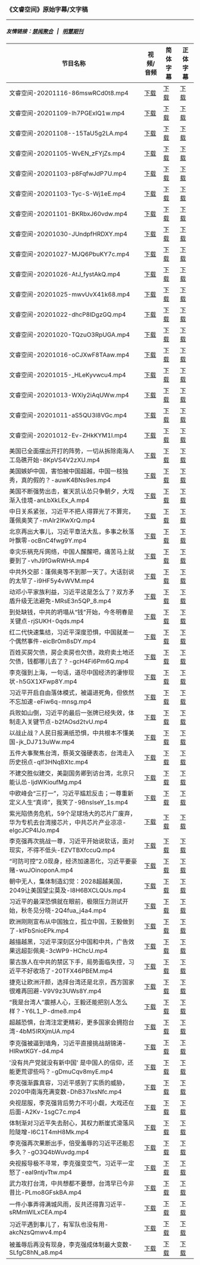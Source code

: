 ### 《文睿空间》原始字幕/文字稿
---
##### 友情链接：[禁闻聚合](https://github.com/gfw-breaker/banned-news) &nbsp;&nbsp;|&nbsp;&nbsp; [明慧期刊](https://github.com/gfw-breaker/mh-qikan) 
| 节目名称 | 视频/音频 | 简体字幕 | 正体字幕 |
|---|---|---|---|
| 文睿空间-20201116-86mswRCd0t8.mp4 | [下载](https://y2mate.com/zh-cn/search/86mswRCd0t8) | [下载](../channels/wenrui/_86mswRCd0t8.srt?raw=true) | [下载](../channels/wenrui/_86mswRCd0t8.tw.srt?raw=true) | 
| 文睿空间-20201109-lh7PGExIQ1w.mp4 | [下载](https://y2mate.com/zh-cn/search/lh7PGExIQ1w) | [下载](../channels/wenrui/_lh7PGExIQ1w.srt?raw=true) | [下载](../channels/wenrui/_lh7PGExIQ1w.tw.srt?raw=true) | 
| 文睿空间-20201108--15TaU5g2LA.mp4 | [下载](https://y2mate.com/zh-cn/search/-15TaU5g2LA) | [下载](../channels/wenrui/_-15TaU5g2LA.srt?raw=true) | [下载](../channels/wenrui/_-15TaU5g2LA.tw.srt?raw=true) | 
| 文睿空间-20201105-WvEN_zFYjZs.mp4 | [下载](https://y2mate.com/zh-cn/search/WvEN_zFYjZs) | [下载](../channels/wenrui/_WvEN_zFYjZs.srt?raw=true) | [下载](../channels/wenrui/_WvEN_zFYjZs.tw.srt?raw=true) | 
| 文睿空间-20201103-p8FqfwJdP7U.mp4 | [下载](https://y2mate.com/zh-cn/search/p8FqfwJdP7U) | [下载](../channels/wenrui/_p8FqfwJdP7U.srt?raw=true) | [下载](../channels/wenrui/_p8FqfwJdP7U.tw.srt?raw=true) | 
| 文睿空间-20201103-Tyc-S-Wj1eE.mp4 | [下载](https://y2mate.com/zh-cn/search/Tyc-S-Wj1eE) | [下载](../channels/wenrui/_Tyc-S-Wj1eE.srt?raw=true) | [下载](../channels/wenrui/_Tyc-S-Wj1eE.tw.srt?raw=true) | 
| 文睿空间-20201101-BKRbxJ60vdw.mp4 | [下载](https://y2mate.com/zh-cn/search/BKRbxJ60vdw) | [下载](../channels/wenrui/_BKRbxJ60vdw.srt?raw=true) | [下载](../channels/wenrui/_BKRbxJ60vdw.tw.srt?raw=true) | 
| 文睿空间-20201030-JUndpfHRDXY.mp4 | [下载](https://y2mate.com/zh-cn/search/JUndpfHRDXY) | [下载](../channels/wenrui/_JUndpfHRDXY.srt?raw=true) | [下载](../channels/wenrui/_JUndpfHRDXY.tw.srt?raw=true) | 
| 文睿空间-20201027-MJQ6PbuKY7c.mp4 | [下载](https://y2mate.com/zh-cn/search/MJQ6PbuKY7c) | [下载](../channels/wenrui/_MJQ6PbuKY7c.srt?raw=true) | [下载](../channels/wenrui/_MJQ6PbuKY7c.tw.srt?raw=true) | 
| 文睿空间-20201026-AtJ_fystAkQ.mp4 | [下载](https://y2mate.com/zh-cn/search/AtJ_fystAkQ) | [下载](../channels/wenrui/_AtJ_fystAkQ.srt?raw=true) | [下载](../channels/wenrui/_AtJ_fystAkQ.tw.srt?raw=true) | 
| 文睿空间-20201025-mwvUvX41k68.mp4 | [下载](https://y2mate.com/zh-cn/search/mwvUvX41k68) | [下载](../channels/wenrui/_mwvUvX41k68.srt?raw=true) | [下载](../channels/wenrui/_mwvUvX41k68.tw.srt?raw=true) | 
| 文睿空间-20201022-dhcP8lDgzGQ.mp4 | [下载](https://y2mate.com/zh-cn/search/dhcP8lDgzGQ) | [下载](../channels/wenrui/_dhcP8lDgzGQ.srt?raw=true) | [下载](../channels/wenrui/_dhcP8lDgzGQ.tw.srt?raw=true) | 
| 文睿空间-20201020-TQzuO3RpUGA.mp4 | [下载](https://y2mate.com/zh-cn/search/TQzuO3RpUGA) | [下载](../channels/wenrui/_TQzuO3RpUGA.srt?raw=true) | [下载](../channels/wenrui/_TQzuO3RpUGA.tw.srt?raw=true) | 
| 文睿空间-20201016-oCJXwF8TAaw.mp4 | [下载](https://y2mate.com/zh-cn/search/oCJXwF8TAaw) | [下载](../channels/wenrui/_oCJXwF8TAaw.srt?raw=true) | [下载](../channels/wenrui/_oCJXwF8TAaw.tw.srt?raw=true) | 
| 文睿空间-20201015-_HLeKyvwcu4.mp4 | [下载](https://y2mate.com/zh-cn/search/_HLeKyvwcu4) | [下载](../channels/wenrui/__HLeKyvwcu4.srt?raw=true) | [下载](../channels/wenrui/__HLeKyvwcu4.tw.srt?raw=true) | 
| 文睿空间-20201013-WXly2iAqUWw.mp4 | [下载](https://y2mate.com/zh-cn/search/WXly2iAqUWw) | [下载](../channels/wenrui/_WXly2iAqUWw.srt?raw=true) | [下载](../channels/wenrui/_WXly2iAqUWw.tw.srt?raw=true) | 
| 文睿空间-20201011-aS5QU3l8VGc.mp4 | [下载](https://y2mate.com/zh-cn/search/aS5QU3l8VGc) | [下载](../channels/wenrui/_aS5QU3l8VGc.srt?raw=true) | [下载](../channels/wenrui/_aS5QU3l8VGc.tw.srt?raw=true) | 
| 文睿空间-20201012-Ev-ZHkKYM1I.mp4 | [下载](https://y2mate.com/zh-cn/search/Ev-ZHkKYM1I) | [下载](../channels/wenrui/_Ev-ZHkKYM1I.srt?raw=true) | [下载](../channels/wenrui/_Ev-ZHkKYM1I.tw.srt?raw=true) | 
| 美国已全面摆出开打的阵势，一切从拆除南海人工岛礁开始-8KpVS4V2zXU.mp4 | [下载](https://y2mate.com/zh-cn/search/8KpVS4V2zXU) | [下载](../channels/wenrui/_8KpVS4V2zXU.srt?raw=true) | [下载](../channels/wenrui/_8KpVS4V2zXU.tw.srt?raw=true) | 
| 美国嫉妒中国，害怕被中国超越，中国一枝独秀，真的假的？-auwK4BNs9es.mp4 | [下载](https://y2mate.com/zh-cn/search/auwK4BNs9es) | [下载](../channels/wenrui/_auwK4BNs9es.srt?raw=true) | [下载](../channels/wenrui/_auwK4BNs9es.tw.srt?raw=true) | 
| 美国不断强势出击，崔天凯认怂只争朝夕，大戏渐入佳境-anLbXkLEx_A.mp4 | [下载](https://y2mate.com/zh-cn/search/anLbXkLEx_A) | [下载](../channels/wenrui/_anLbXkLEx_A.srt?raw=true) | [下载](../channels/wenrui/_anLbXkLEx_A.tw.srt?raw=true) | 
| 中日关系紧张，习近平不把人得罪光了不算完，蓬佩奥笑了-mAIr2lKwXrQ.mp4 | [下载](https://y2mate.com/zh-cn/search/mAIr2lKwXrQ) | [下载](../channels/wenrui/_mAIr2lKwXrQ.srt?raw=true) | [下载](../channels/wenrui/_mAIr2lKwXrQ.tw.srt?raw=true) | 
| 北京再出大事儿，习近平章法大乱，多事之秋落叶飘零-ocBnC4fwg9Y.mp4 | [下载](https://y2mate.com/zh-cn/search/ocBnC4fwg9Y) | [下载](../channels/wenrui/_ocBnC4fwg9Y.srt?raw=true) | [下载](../channels/wenrui/_ocBnC4fwg9Y.tw.srt?raw=true) | 
| 幸灾乐祸充斥网络，中国人醒醒吧，痛苦马上就要到了-vhJ9fGwRWHA.mp4 | [下载](https://y2mate.com/zh-cn/search/vhJ9fGwRWHA) | [下载](../channels/wenrui/_vhJ9fGwRWHA.srt?raw=true) | [下载](../channels/wenrui/_vhJ9fGwRWHA.tw.srt?raw=true) | 
| 中共外交部：蓬佩奥等不到那一天了。大话别说的太早了-i9HF5y4vWVM.mp4 | [下载](https://y2mate.com/zh-cn/search/i9HF5y4vWVM) | [下载](../channels/wenrui/_i9HF5y4vWVM.srt?raw=true) | [下载](../channels/wenrui/_i9HF5y4vWVM.tw.srt?raw=true) | 
| 动邓小平家族利益，习近平这是怎么了？双方矛盾升级无法避免-MRsE3n5QP_8.mp4 | [下载](https://y2mate.com/zh-cn/search/MRsE3n5QP_8) | [下载](../channels/wenrui/_MRsE3n5QP_8.srt?raw=true) | [下载](../channels/wenrui/_MRsE3n5QP_8.tw.srt?raw=true) | 
| 到处缺钱，中共的坍塌从“钱”开始，今冬明春是关键点-rjSUKH-0qds.mp4 | [下载](https://y2mate.com/zh-cn/search/rjSUKH-0qds) | [下载](../channels/wenrui/_rjSUKH-0qds.srt?raw=true) | [下载](../channels/wenrui/_rjSUKH-0qds.tw.srt?raw=true) | 
| 红二代快速集结，习近平深度恐惧，中国就差一个偶然事件-eicBr0m8sDY.mp4 | [下载](https://y2mate.com/zh-cn/search/eicBr0m8sDY) | [下载](../channels/wenrui/_eicBr0m8sDY.srt?raw=true) | [下载](../channels/wenrui/_eicBr0m8sDY.tw.srt?raw=true) | 
| 百姓买房欠债，房企卖房也欠债，政府卖土地还欠债，钱都哪儿去了？-gcH4Fi6Pm6Q.mp4 | [下载](https://y2mate.com/zh-cn/search/gcH4Fi6Pm6Q) | [下载](../channels/wenrui/_gcH4Fi6Pm6Q.srt?raw=true) | [下载](../channels/wenrui/_gcH4Fi6Pm6Q.tw.srt?raw=true) | 
| 李克强到上海，一句话，道尽中国经济的凄惨现状-h5GX1XFwp8Y.mp4 | [下载](https://y2mate.com/zh-cn/search/h5GX1XFwp8Y) | [下载](../channels/wenrui/_h5GX1XFwp8Y.srt?raw=true) | [下载](../channels/wenrui/_h5GX1XFwp8Y.tw.srt?raw=true) | 
| 习近平开启自由落体模式，被逼进死角，但依然不忘加速-eFiw6q-mnsg.mp4 | [下载](https://y2mate.com/zh-cn/search/eFiw6q-mnsg) | [下载](../channels/wenrui/_eFiw6q-mnsg.srt?raw=true) | [下载](../channels/wenrui/_eFiw6q-mnsg.tw.srt?raw=true) | 
| 兵败如山倒，习近平的最后一张牌已经失效，体制走入关键节点-b2fAOsd2tvU.mp4 | [下载](https://y2mate.com/zh-cn/search/b2fAOsd2tvU) | [下载](../channels/wenrui/_b2fAOsd2tvU.srt?raw=true) | [下载](../channels/wenrui/_b2fAOsd2tvU.tw.srt?raw=true) | 
| 以战止战？人民日报满纸恐惧，中共根本不懂美国-jk_DJ713uWw.mp4 | [下载](https://y2mate.com/zh-cn/search/jk_DJ713uWw) | [下载](../channels/wenrui/_jk_DJ713uWw.srt?raw=true) | [下载](../channels/wenrui/_jk_DJ713uWw.tw.srt?raw=true) | 
| 五件大事聚焦台湾，蔡英文强硬表态，台湾走入历史拐点-qlf3HNqBXtc.mp4 | [下载](https://y2mate.com/zh-cn/search/qlf3HNqBXtc) | [下载](../channels/wenrui/_qlf3HNqBXtc.srt?raw=true) | [下载](../channels/wenrui/_qlf3HNqBXtc.tw.srt?raw=true) | 
| 不建交胜似建交，美副国务卿到访台湾，北京只能认怂-IjdWKioufMg.mp4 | [下载](https://y2mate.com/zh-cn/search/IjdWKioufMg) | [下载](../channels/wenrui/_IjdWKioufMg.srt?raw=true) | [下载](../channels/wenrui/_IjdWKioufMg.tw.srt?raw=true) | 
| 中欧峰会“三打一”，习近平尴尬反击；一尊重新定义人生“真谛”，我笑了-9BnsIseY_1s.mp4 | [下载](https://y2mate.com/zh-cn/search/9BnsIseY_1s) | [下载](../channels/wenrui/_9BnsIseY_1s.srt?raw=true) | [下载](../channels/wenrui/_9BnsIseY_1s.tw.srt?raw=true) | 
| 紫光陷债务危机，59个足球场大的芯片厂废弃，华为专机去台湾接芯片，中共芯片产业凉凉-eIgcJCP4lJo.mp4 | [下载](https://y2mate.com/zh-cn/search/eIgcJCP4lJo) | [下载](../channels/wenrui/_eIgcJCP4lJo.srt?raw=true) | [下载](../channels/wenrui/_eIgcJCP4lJo.tw.srt?raw=true) | 
| 李克强再次挑战一尊，习近平开始说软话，面对现实，不得不低头-EZVTBXfccuQ.mp4 | [下载](https://y2mate.com/zh-cn/search/EZVTBXfccuQ) | [下载](../channels/wenrui/_EZVTBXfccuQ.srt?raw=true) | [下载](../channels/wenrui/_EZVTBXfccuQ.tw.srt?raw=true) | 
| “可防可控”2.0现身，经济加速恶化，习近平要豪赌-wuJOinoponA.mp4 | [下载](https://y2mate.com/zh-cn/search/wuJOinoponA) | [下载](../channels/wenrui/_wuJOinoponA.srt?raw=true) | [下载](../channels/wenrui/_wuJOinoponA.tw.srt?raw=true) | 
| 朝中无人，集体制造幻觉：2028超越美国，2049让美国望尘莫及-I8H6BXCLQUs.mp4 | [下载](https://y2mate.com/zh-cn/search/I8H6BXCLQUs) | [下载](../channels/wenrui/_I8H6BXCLQUs.srt?raw=true) | [下载](../channels/wenrui/_I8H6BXCLQUs.tw.srt?raw=true) | 
| 习近平的最深恐惧就在眼前，极限压力测试开始，秋冬见分晓-2Q4fua_j4a4.mp4 | [下载](https://y2mate.com/zh-cn/search/2Q4fua_j4a4) | [下载](../channels/wenrui/_2Q4fua_j4a4.srt?raw=true) | [下载](../channels/wenrui/_2Q4fua_j4a4.tw.srt?raw=true) | 
| 欧洲刚刚宣布从中国独立，孤立中国，王毅做到了-ktFbSnioEPk.mp4 | [下载](https://y2mate.com/zh-cn/search/ktFbSnioEPk) | [下载](../channels/wenrui/_ktFbSnioEPk.srt?raw=true) | [下载](../channels/wenrui/_ktFbSnioEPk.tw.srt?raw=true) | 
| 越描越黑，习近平深刻区分中国和中共，广告效果远超彭佩奥-3cWP9-HChcU.mp4 | [下载](https://y2mate.com/zh-cn/search/3cWP9-HChcU) | [下载](../channels/wenrui/_3cWP9-HChcU.srt?raw=true) | [下载](../channels/wenrui/_3cWP9-HChcU.tw.srt?raw=true) | 
| 蒙古族人在中共的禁区下手，局势面临失控，习近平不好收场了-20TFX46PBEM.mp4 | [下载](https://y2mate.com/zh-cn/search/20TFX46PBEM) | [下载](../channels/wenrui/_20TFX46PBEM.srt?raw=true) | [下载](../channels/wenrui/_20TFX46PBEM.tw.srt?raw=true) | 
| 捷克让欧洲汗颜，选择台湾还是北京，西方国家很难再回避-V9V9z3UWs8Y.mp4 | [下载](https://y2mate.com/zh-cn/search/V9V9z3UWs8Y) | [下载](../channels/wenrui/_V9V9z3UWs8Y.srt?raw=true) | [下载](../channels/wenrui/_V9V9z3UWs8Y.tw.srt?raw=true) | 
| “我是台湾人”震撼人心，王毅还能把别人怎么样？-Y6L1_P-dme8.mp4 | [下载](https://y2mate.com/zh-cn/search/Y6L1_P-dme8) | [下载](../channels/wenrui/_Y6L1_P-dme8.srt?raw=true) | [下载](../channels/wenrui/_Y6L1_P-dme8.tw.srt?raw=true) | 
| 超越恐惧，台湾注定更精彩，更多国家会拥抱台湾-4bM5IRXjmUA.mp4 | [下载](https://y2mate.com/zh-cn/search/4bM5IRXjmUA) | [下载](../channels/wenrui/_4bM5IRXjmUA.srt?raw=true) | [下载](../channels/wenrui/_4bM5IRXjmUA.tw.srt?raw=true) | 
| 李克强被逼到墙角，习近平直接挑战胡锦涛-HlRwtKGY-d4.mp4 | [下载](https://y2mate.com/zh-cn/search/HlRwtKGY-d4) | [下载](../channels/wenrui/_HlRwtKGY-d4.srt?raw=true) | [下载](../channels/wenrui/_HlRwtKGY-d4.tw.srt?raw=true) | 
| '没有共产党就没有新中国' 是中国人的信仰，还能更荒谬些吗？-gDmuCqv8myE.mp4 | [下载](https://y2mate.com/zh-cn/search/gDmuCqv8myE) | [下载](../channels/wenrui/_gDmuCqv8myE.srt?raw=true) | [下载](../channels/wenrui/_gDmuCqv8myE.tw.srt?raw=true) | 
| 李克强渐露真容，习近平感到了实质的威胁，2020中南海充满变数-DhB37lxsNfc.mp4 | [下载](https://y2mate.com/zh-cn/search/DhB37lxsNfc) | [下载](../channels/wenrui/_DhB37lxsNfc.srt?raw=true) | [下载](../channels/wenrui/_DhB37lxsNfc.tw.srt?raw=true) | 
| 央视屈服，李克强背后势力不可小觑，大戏还在后面-A2Kv-1sgC7c.mp4 | [下载](https://y2mate.com/zh-cn/search/A2Kv-1sgC7c) | [下载](../channels/wenrui/_A2Kv-1sgC7c.srt?raw=true) | [下载](../channels/wenrui/_A2Kv-1sgC7c.tw.srt?raw=true) | 
| 体制渐对习近平失去耐心，其权力断崖式滑落风险陡增-l6C1T4mH8Mk.mp4 | [下载](https://y2mate.com/zh-cn/search/l6C1T4mH8Mk) | [下载](../channels/wenrui/_l6C1T4mH8Mk.srt?raw=true) | [下载](../channels/wenrui/_l6C1T4mH8Mk.tw.srt?raw=true) | 
| 李克强再次果断出手，倍受羞辱的习近平还能忍多久？-gO3Q4bWuvdg.mp4 | [下载](https://y2mate.com/zh-cn/search/gO3Q4bWuvdg) | [下载](../channels/wenrui/_gO3Q4bWuvdg.srt?raw=true) | [下载](../channels/wenrui/_gO3Q4bWuvdg.tw.srt?raw=true) | 
| 央视报导极不寻常，李克强变空气，习近平一定怒了-eaI9ntjvTtw.mp4 | [下载](https://y2mate.com/zh-cn/search/eaI9ntjvTtw) | [下载](../channels/wenrui/_eaI9ntjvTtw.srt?raw=true) | [下载](../channels/wenrui/_eaI9ntjvTtw.tw.srt?raw=true) | 
| 武力攻打台湾，中共想都不要想，台湾早已今非昔比-PLmo8GFskBA.mp4 | [下载](https://y2mate.com/zh-cn/search/PLmo8GFskBA) | [下载](../channels/wenrui/_PLmo8GFskBA.srt?raw=true) | [下载](../channels/wenrui/_PLmo8GFskBA.tw.srt?raw=true) | 
| 一件小事弄得满城风雨，反共还得靠习近平-sRMmWlLxCEA.mp4 | [下载](https://y2mate.com/zh-cn/search/sRMmWlLxCEA) | [下载](../channels/wenrui/_sRMmWlLxCEA.srt?raw=true) | [下载](../channels/wenrui/_sRMmWlLxCEA.tw.srt?raw=true) | 
| 习近平遇到事儿了，有军队也没有用-akcNzsQmwv4.mp4 | [下载](https://y2mate.com/zh-cn/search/akcNzsQmwv4) | [下载](../channels/wenrui/_akcNzsQmwv4.srt?raw=true) | [下载](../channels/wenrui/_akcNzsQmwv4.tw.srt?raw=true) | 
| 被羞辱后再没有现身，李克强成体制最大变数-SLfgC8hN_a8.mp4 | [下载](https://y2mate.com/zh-cn/search/SLfgC8hN_a8) | [下载](../channels/wenrui/_SLfgC8hN_a8.srt?raw=true) | [下载](../channels/wenrui/_SLfgC8hN_a8.tw.srt?raw=true) | 
